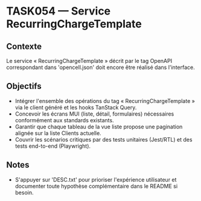 # TASK054 — Service RecurringChargeTemplate

## Contexte
Le service « RecurringChargeTemplate » décrit par le tag OpenAPI correspondant dans 'opencell.json' doit encore être réalisé dans l'interface.

## Objectifs
- Intégrer l'ensemble des opérations du tag « RecurringChargeTemplate » via le client généré et les hooks TanStack Query.
- Concevoir les écrans MUI (liste, détail, formulaires) nécessaires conformément aux standards existants.
- Garantir que chaque tableau de la vue liste propose une pagination alignée sur la liste Clients actuelle.
- Couvrir les scénarios critiques par des tests unitaires (Jest/RTL) et des tests end-to-end (Playwright).

## Notes
- S'appuyer sur 'DESC.txt' pour prioriser l'expérience utilisateur et documenter toute hypothèse complémentaire dans le README si besoin.
